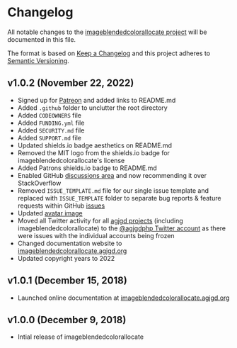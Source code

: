# Changelog

All notable changes to the [imageblendedcolorallocate project](https://github.com/andrewgjohnson/imageblendedcolorallocate) will be documented in this file.

The format is based on [Keep a Changelog](http://keepachangelog.com/) and this project adheres to [Semantic Versioning](http://semver.org/).

## v1.0.2 (November 22, 2022)
 * Signed up for [Patreon](https://patreon.com/agjgd) and added links to README.md
 * Added `.github` folder to unclutter the root directory
 * Added `CODEOWNERS` file
 * Added `FUNDING.yml` file
 * Added `SECURITY.md` file
 * Added `SUPPORT.md` file
 * Updated shields.io badge aesthetics on README.md
 * Removed the MIT logo from the shields.io badge for imageblendedcolorallocate's license
 * Added Patrons shields.io badge to README.md
 * Enabled GitHub [discussions area](https://github.com/andrewgjohnson/imageblendedcolorallocate/discussions) and now recommending it over StackOverflow
 * Removed `ISSUE_TEMPLATE.md` file for our single issue template and replaced with `ISSUE_TEMPLATE` folder to separate bug reports & feature requests within GitHub [issues](https://github.com/andrewgjohnson/imageblendedcolorallocate/issues)
 * Updated [avatar image](https://imageblendedcolorallocate.agjgd.org/documentation/imageblendedcolorallocate.agjgd.org/images/avatar.png)
 * Moved all Twitter activity for all [agjgd projects](https://agjgd.org/projects/) (including imageblendedcolorallocate) to the [@agjgdphp Twitter account](https://twitter.com/agjgdphp) as there were issues with the individual accounts being frozen
 * Changed documentation website to [imageblendedcolorallocate.agjgd.org](https://imageblendedcolorallocate.agjgd.org)
 * Updated copyright years to 2022

## v1.0.1 (December 15, 2018)
 * Launched online documentation at [imageblendedcolorallocate.agjgd.org](https://imageblendedcolorallocate.agjgd.org)

## v1.0.0 (December 9, 2018)
 * Intial release of imageblendedcolorallocate
